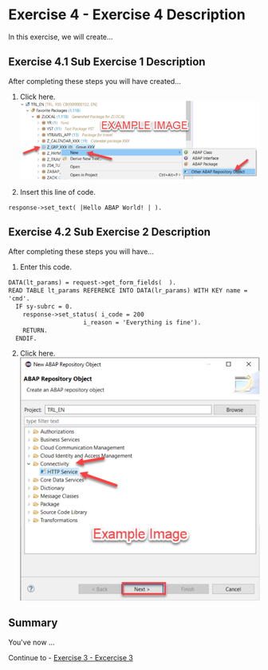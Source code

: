 # Exercise 4 - Exercise 4 Description

In this exercise, we will create...

## Exercise 4.1 Sub Exercise 1 Description

After completing these steps you will have created...

1. Click here.
<br>![](/exercises/ex4/images/04_01_0010.png)

2.	Insert this line of code.
```abap
response->set_text( |Hello ABAP World! | ). 
```



## Exercise 4.2 Sub Exercise 2 Description

After completing these steps you will have...

1.	Enter this code.
```abap
DATA(lt_params) = request->get_form_fields(  ).
READ TABLE lt_params REFERENCE INTO DATA(lr_params) WITH KEY name = 'cmd'.
  IF sy-subrc = 0.
    response->set_status( i_code = 200
                     i_reason = 'Everything is fine').
    RETURN.
  ENDIF.

```

2.	Click here.
<br>![](/exercises/ex4/images/04_02_0010.png)

## Summary

You've now ...

Continue to - [Exercise 3 - Excercise 3 ](../ex3/README.md)
